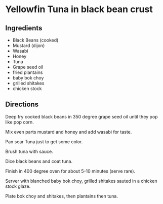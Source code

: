 # Yellowfin Tuna in black bean crust 

## Ingredients

- Black Beans (cooked)
- Mustard (dijon)
- Wasabi
- Honey
- Tuna
- Grape seed oil
- fried plantains
- baby bok choy
- grilled shitakes
- chicken stock

## Directions

Deep fry cooked black beans in 350 degree grape seed oil until they pop like pop corn.  
  
 Mix even parts mustard and honey and add wasabi for taste.  
  
 Pan sear Tuna just to get some color.  
  
 Brush tuna with sauce.  
  
 Dice black beans and coat tuna.  
  
 Finish in 400 degree oven for about 5-10 minutes (serve rare).  
  
 Server with blanched baby bok choy, grilled shitakes sauted in a chicken stock glaze.  
  
 Plate bok choy and shitakes, then plantains then tuna.

